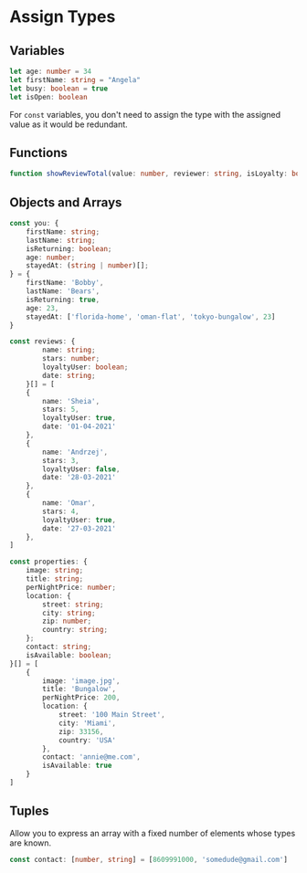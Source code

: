 # Assign Types

## Variables

```typescript
let age: number = 34
let firstName: string = "Angela"
let busy: boolean = true
let isOpen: boolean
```

For `const` variables, you don't need to assign the type with the assigned value as it would be redundant.

## Functions

```typescript
function showReviewTotal(value: number, reviewer: string, isLoyalty: boolean) {}
```

## Objects and Arrays

```typescript
const you: {
    firstName: string;
    lastName: string;
    isReturning: boolean;
    age: number;
    stayedAt: (string | number)[];
} = {
	firstName: 'Bobby',
    lastName: 'Bears',
	isReturning: true,
    age: 23,
    stayedAt: ['florida-home', 'oman-flat', 'tokyo-bungalow', 23]
}

const reviews: {
        name: string;
        stars: number;
        loyaltyUser: boolean;
        date: string;
    }[] = [
    {
        name: 'Sheia',
        stars: 5,
        loyaltyUser: true,
        date: '01-04-2021'
    },
    {
        name: 'Andrzej',
        stars: 3,
        loyaltyUser: false,
        date: '28-03-2021'
    },
    {
        name: 'Omar',
        stars: 4,
        loyaltyUser: true,
        date: '27-03-2021'
    },
]

const properties: {
    image: string;
    title: string;
    perNightPrice: number;
    location: {
        street: string;
        city: string;
        zip: number;
        country: string;    
    };
    contact: string;
    isAvailable: boolean;
}[] = [
    {
        image: 'image.jpg',
        title: 'Bungalow',
        perNightPrice: 200,
        location: {
            street: '100 Main Street',
            city: 'Miami',
            zip: 33156,
            country: 'USA'
        },
        contact: 'annie@me.com',
        isAvailable: true
    }
]
```

## Tuples

Allow you to express an array with a fixed number of elements whose types are known.

```typescript
const contact: [number, string] = [8609991000, 'somedude@gmail.com']
```

